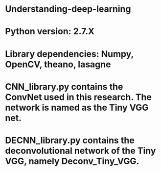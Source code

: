 # Understanding-deep-learning
# Python version: 2.7.X
# Library dependencies: Numpy, OpenCV, theano, lasagne
# CNN_library.py contains the ConvNet used in this research. The network is named as the Tiny VGG net.
# DECNN_library.py contains the deconvolutional network of the Tiny VGG, namely Deconv_Tiny_VGG.
